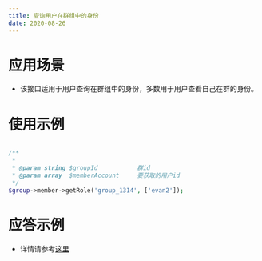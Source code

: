 ```yaml
---
title: 查询用户在群组中的身份
date: 2020-08-26
---
```


# 应用场景

- 该接口适用于用户查询在群组中的身份，多数用于用户查看自己在群的身份。

# 使用示例

```php

/**
 *
 * @param string $groupId           群id
 * @param array  $memberAccount     要获取的用户id
 */
$group->member->getRole('group_1314', ['evan2']);

```

# 应答示例

- 详情请参考[这里](https://cloud.tencent.com/document/product/269/1626)